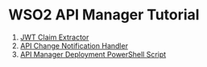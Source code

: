# WSO2 API Manager Tutorial

1. [JWT Claim Extractor](https://github.com/gnudeep/WSO2-API-Manager-Tutorial/tree/master/JWT-Claim-Extractor)
2. [API Change Notification Handler](https://github.com/gnudeep/WSO2-API-Manager-Tutorial/tree/master/API-Change-Notification-Handler)
3. [API Manager Deployment PowerShell Script]()
